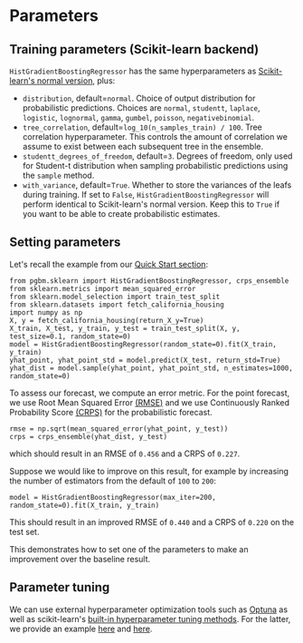 # Parameters #

## Training parameters (Scikit-learn backend) ##
`HistGradientBoostingRegressor` has the same hyperparameters as [Scikit-learn's normal version](https://scikit-learn.org/stable/modules/generated/sklearn.ensemble.HistGradientBoostingRegressor.html), plus:
* `distribution`, default=`normal`. Choice of output distribution for probabilistic predictions. Choices are `normal`, `studentt`, `laplace`, `logistic`, `lognormal`, `gamma`, `gumbel`, `poisson`, `negativebinomial`.
* `tree_correlation`, default=`log_10(n_samples_train) / 100`. Tree correlation hyperparameter. This controls the amount of correlation we assume to exist between each subsequent tree in the ensemble. 
* `studentt_degrees_of_freedom`, default=`3`. Degrees of freedom, only used for Student-t distribution when sampling probabilistic predictions using the `sample` method.
* `with_variance`, default=`True`. Whether to store the variances of the leafs during training. If set to `False`, `HistGradientBoostingRegressor` will perform identical to Scikit-learn's normal version. Keep this to `True` if you want to be able to create probabilistic estimates.

## Setting parameters ##
Let's recall the example from our [Quick Start section](./quick_start.md):
```
from pgbm.sklearn import HistGradientBoostingRegressor, crps_ensemble
from sklearn.metrics import mean_squared_error
from sklearn.model_selection import train_test_split
from sklearn.datasets import fetch_california_housing
import numpy as np
X, y = fetch_california_housing(return_X_y=True)
X_train, X_test, y_train, y_test = train_test_split(X, y, test_size=0.1, random_state=0)
model = HistGradientBoostingRegressor(random_state=0).fit(X_train, y_train)  
yhat_point, yhat_point_std = model.predict(X_test, return_std=True)
yhat_dist = model.sample(yhat_point, yhat_point_std, n_estimates=1000, random_state=0)
```
To assess our forecast, we compute an error metric. For the point forecast, we use Root Mean Squared Error [(RMSE)](https://en.wikipedia.org/wiki/Root-mean-square_deviation) and we use Continuously Ranked Probability Score [(CRPS)](https://sites.stat.washington.edu/raftery/Research/PDF/Gneiting2007jasa.pdf) for the probabilistic forecast. 
```
rmse = np.sqrt(mean_squared_error(yhat_point, y_test))
crps = crps_ensemble(yhat_dist, y_test)    
```
which should result in an RMSE of `0.456` and a CRPS of `0.227`. 

Suppose we would like to improve on this result, for example by increasing the number of estimators from the default of `100` to `200`:
```
model = HistGradientBoostingRegressor(max_iter=200, random_state=0).fit(X_train, y_train)  
```
This should result in an improved RMSE of `0.440` and a CRPS of `0.220` on the test set.

This demonstrates how to set one of the parameters to make an improvement over the baseline result. 

## Parameter tuning ##
We can use external hyperparameter optimization tools such as [Optuna](https://optuna.org/) as well as scikit-learn's [built-in hyperparameter tuning methods](https://scikit-learn.org/stable/modules/grid_search.html#grid-search). For the latter, we provide an example [here](https://github.com/elephaint/pgbm/blob/main/examples/sklearn/example07_hyperparamoptimization.py) and [here](https://github.com/elephaint/pgbm/blob/main/examples/sklearn/example14_probregression.py).


